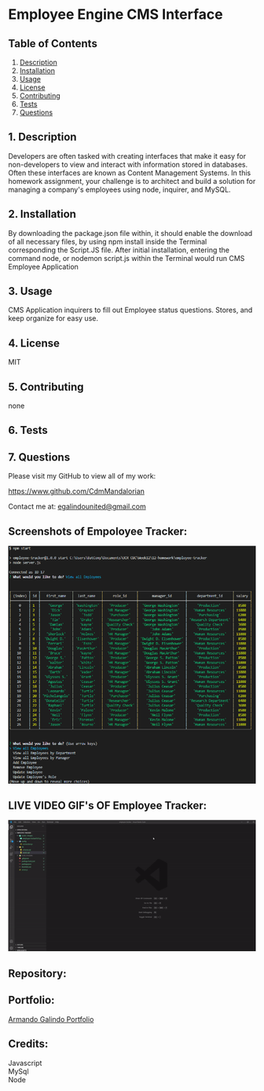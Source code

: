 # Employee Engine CMS Interface

## Table of Contents
1. [ Description ](#desc)
2. [ Installation ](#install)
3. [ Usage ](#usage)
4. [ License ](#lic)
5. [ Contributing ](#contrib)
6. [ Tests ](#test)
7. [ Questions ](#quest)
    
<a name="desc"></a>
## 1. Description
Developers are often tasked with creating interfaces that make it easy for non-developers to view and interact with information stored in databases. Often these interfaces are known as Content Management Systems. In this homework assignment, your challenge is to architect and build a solution for managing a company's employees using node, inquirer, and MySQL.
    
<a name="install"></a>
## 2. Installation
By downloading the package.json file within, it should enable the download of all necessary files, by using npm install inside the Terminal corresponding the Script.JS file.  After initial installation, entering the command node, or nodemon script.js within the Terminal would run CMS Employee Application
    
<a name="usage"></a>
## 3. Usage
CMS Application inquirers to fill out Employee status questions.  Stores, and keep organize for easy use.
    
<a name="lic"></a>
## 4. License
MIT
    
<a name="contrib"></a>
## 5. Contributing
none
    
<a name="test"></a>
## 6. Tests

    
<a name="quest"></a>
## 7. Questions
Please visit my GitHub to view all of my work:

https://www.github.com/CdmMandalorian 

Contact me at: egalindounited@gmail.com

## Screenshots of Empoloyee Tracker:
<img src="./assets/images/employee-trackerSS.png">

## LIVE VIDEO GIF's OF Employee Tracker:
<img src="./assets/images/employee-tracker.gif">


## Repository:  
[](https://github.com/CdmMandalorian/employee-tracker)  

  
## Portfolio:  
[Armando Galindo Portfolio](https://cdmmandalorian.github.io/Armando-E-Galindo-Portfolio/)
  
## Credits:    
               
Javascript          
MySql        
Node       